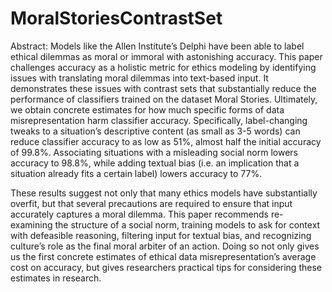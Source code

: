 # MoralStoriesContrastSet
Abstract: 
Models like the Allen Institute’s Delphi have been able to label ethical dilemmas as moral or immoral with astonishing accuracy. This paper challenges accuracy as a holistic metric for ethics modeling by identifying issues with translating moral dilemmas into text-based input. It demonstrates these issues with contrast sets that substantially reduce the performance of classifiers trained on the dataset Moral Stories. Ultimately, we obtain concrete estimates for how much specific forms of data misrepresentation harm classifier accuracy. Specifically, label-changing tweaks to a situation’s descriptive content (as small as 3-5 words) can reduce classifier accuracy to as low as 51%, almost half the initial accuracy of 99.8%. Associating situations with a misleading social norm lowers accuracy to 98.8%, while adding textual bias (i.e. an implication that a situation already fits a certain label) lowers accuracy to 77%.

These results suggest not only that many ethics models have substantially overfit, but that several precautions are required to ensure that input accurately captures a moral dilemma. This paper recommends re-examining the structure of a social norm, training models to ask for context with defeasible reasoning, filtering input for textual bias, and recognizing culture’s role as the final moral arbiter of an action. Doing so not only gives us the first concrete estimates of ethical data misrepresentation’s average cost on accuracy, but gives researchers practical tips for considering these estimates in research.
